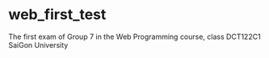 # web_first_test
The first exam of Group 7 in the Web Programming course, class DCT122C1 SaiGon University
